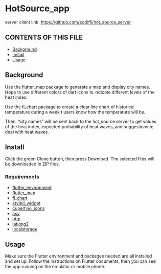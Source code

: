 # HotSource_app

server client link: https://github.com/sodiffi/hot_source_server

CONTENTS OF THIS FILE
---------------------
- [Background](#Background)
- [Install](#Install)
- [Usage](#Usage)

## Background
Use the flutter_map package to generate a map and display city names. Hope to use different colors of dart icons to indicate different levels of the heat index.

Use the fl_chart package to create a clear line chart of historical temperature during a week t users know how the temperature will be.

Then,  “city names” will be sent back to the hot_source server to get values of the heat index, expected probability of heat waves, and suggestions to deal with heat waves.

## Install
Click the green Clone button, then press Download. The selected files will be downloaded in ZIP files.

### Requirements
 * [flutter_environment](https://flutter.dev/docs/get-started/install)
 * [flutter_map](https://pub.dev/packages/flutter_map)
 * [fl_chart](https://pub.dev/packages/fl_chart)
 * [styled_widget](https://pub.dev/packages/styled_widget)
 * [cupertino_icons](https://pub.dev/packages/cupertino_icons)
 * [csv](https://pub.dev/packages/csv)
 * [http](https://pub.dev/packages/http)
 * [latlong2](https://pub.dev/packages/latlong2)
 * [localstorage](https://pub.dev/packages/localstorage)


## Usage
Make sure the Flutter environment and packages needed are all installed and set up. Follow the instructions on Flutter documents, then you can see the app running on the emulator or mobile phone.


